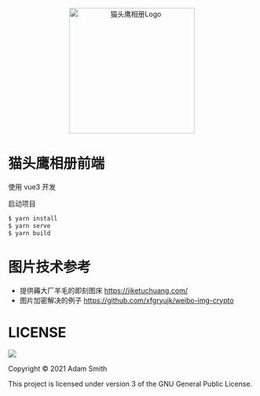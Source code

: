 <p align="center">
  <a href="http://owl.liushenhai.com">
    <img width="256" height="256" src="https://cos.ap-guangzhou.myqcloud.com/images-1251976096/owl-photo/logo/logo.png" alt="猫头鹰相册Logo">
  </a>
</p>

# 猫头鹰相册前端

使用 vue3 开发

启动项目

```sh
$ yarn install
$ yarn serve
$ yarn build
```

# 图片技术参考
* 提供薅大厂羊毛的即刻图床 https://jiketuchuang.com/    
* 图片加密解决的例子 https://github.com/xfgryujk/weibo-img-crypto   



# LICENSE

![](http://www.gnu.org/graphics/gplv3-127x51.png)

Copyright © 2021 Adam Smith

This project is licensed under version 3 of the GNU General Public License.

